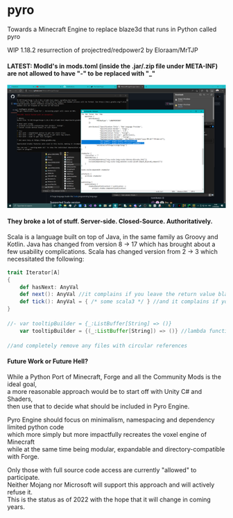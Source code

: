 # pyro
Towards a Minecraft Engine to replace blaze3d that runs in Python called pyro

WIP 1.18.2 resurrection of projectred/redpower2 by Eloraam/MrTJP

#### LATEST: ModId's in mods.toml (inside the .jar/.zip file under META-INF) are not allowed to have "-" to be replaced with "_"

![screenshot](https://github.com/themindvirus/pyro/blob/main/screenshot.png)

#### They broke a lot of stuff. Server-side. Closed-Source. Authoritatively.

Scala is a language built on top of Java, in the same family as Groovy and Kotlin.
Java has changed from version 8 -> 17 which has brought about a few usability complications.
Scala has changed version from 2 -> 3 which necessitated the following:
```scala
trait Iterator[A]
{
    def hasNext: AnyVal
    def next(): AnyVal //it complains if you leave the return value blank
    def tick(): AnyVal = { /* some scala3 */ } //and it complains if you don't put the equals sign in
}

//- var tooltipBuilder = {_:ListBuffer[String] => ()}
    var tooltipBuilder = {(_:ListBuffer[String]) => ()} //lambda function

//and completely remove any files with circular references
```

#### Future Work or Future Hell?

While a Python Port of Minecraft, Forge and all the Community Mods is the ideal goal, \
a more reasonable approach would be to start off with Unity C# and Shaders, \
then use that to decide what should be included in Pyro Engine.

Pyro Engine should focus on minimalism, namespacing and dependency limited python code \
which more simply but more impactfully recreates the voxel engine of Minecraft \
while at the same time being modular, expandable and directory-compatible with Forge.

Only those with full source code access are currently "allowed" to participate. \
Neither Mojang nor Microsoft will support this approach and will actively refuse it. \
This is the status as of 2022 with the hope that it will change in coming years.
